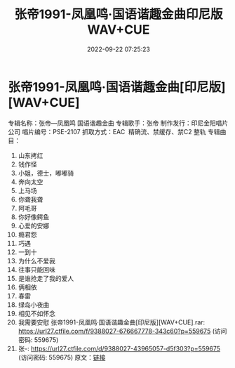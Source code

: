 ﻿---
title: 张帝1991-凤凰鸣·国语谐趣金曲印尼版WAV+CUE
date: 2022-09-22 07:25:23
categories: WAV车载音乐、镜像
tags: 华语中文
---
# 张帝1991-凤凰鸣·国语谐趣金曲[印尼版][WAV+CUE]

专辑名称：张帝—凤凰鸣 国语谐趣金曲
专辑歌手：张帝
制作发行：印尼金阳唱片公司
唱片编号：PSE-2107
抓取方式：EAC  精确流、禁缓存、禁C2 整轨
专辑曲目：
01. 山东拷红
02. 钱作怪
03. 小姐，德士，嘟嘟骑
04. 奔向太空
05. 上马场
06. 你聋我聋
07. 阿毛哥
08. 你好像鳄鱼
09. 心爱的安娜
10. 瘾君怨
11. 巧遇
12. 一到十
13. 为什么不爱我
14. 往事只能回味
15. 是谁抢走了我的爱人
16. 俩相依
17. 春雷
18. 绿岛小夜曲
19. 相见不如怀念
20. 我需要安慰
张帝1991-凤凰鸣·国语谐趣金曲[印尼版][WAV+CUE].rar:
https://url27.ctfile.com/f/9388027-676667778-343c60?p=559675
(访问密码: 559675)
03. 张-: https://url27.ctfile.com/d/9388027-43965057-d5f303?p=559675
(访问密码: 559675)
原文：[链接](https://blog.sina.com.cn/s/blog_1647c7e7601030zj7.html)
